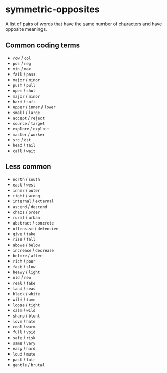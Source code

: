 # symmetric-opposites
A list of pairs of words that have the same number of characters and have opposite meanings.

## Common coding terms

 * `row` / `col`
 * `pos` / `neg`
 * `min` / `max`
 * `fail` / `pass`
 * `major` / `minor`
 * `push` / `pull`
 * `open` / `shut`
 * `major` / `minor`
 * `hard` / `soft`
 * `upper` / `inner` / `lower`
 * `small` / `large`
 * `accept` / `reject`
 * `source` / `target`
 * `explore` / `exploit`
 * `master` / `worker`
 * `src` / `dst`
 * `head` / `tail`
 * `call` / `wait`

## Less common

 * `north` / `south`
 * `east` / `west`
 * `inner` / `outer`
 * `right` / `wrong`
 * `internal` / `external`
 * `ascend` / `descend`
 * `chaos` / `order`
 * `rural` / `urban`
 * `abstract` / `concrete`
 * `offensive` / `defensive`
 * `give` / `take`
 * `rise` / `fall`
 * `above` / `below`
 * `increase` / `decrease`
 * `before` / `after`
 * `rich` / `poor`
 * `fast` / `slow`
 * `heavy` / `light`
 * `old` / `new`
* `real` / `fake`
* `land` / `seas`
* `black` / `white`
* `wild` / `tame`
* `loose` / `tight`
* `calm` / `wild`
* `sharp` / `blunt`
* `love` / `hate`
* `cool` / `warm`
* `full` / `void`
* `safe` / `risk`
* `same` / `vary`
* `easy` / `hard`
* `loud` / `mute`
* `past` / `futr`
* `gentle` / `brutal`
